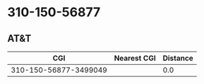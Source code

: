 # 310-150-56877
## AT&T


| CGI | Nearest CGI | Distance |
|-----|-------------|----------|
| 310-150-56877-3499049 |  | 0.0 |
